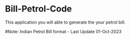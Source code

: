 # Bill-Petrol-Code
This application you will able to generate the your petrol bill. 

#Note:
Indian Petrol Bill format - Last Update 01-Oct-2023
